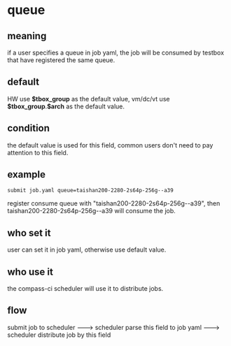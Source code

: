 # queue
## meaning
if a user specifies a queue in job yaml, the job will be consumed by testbox that have registered the same queue.

## default
HW use **\$tbox_group** as the default value,
vm/dc/vt use **\$tbox_group**.**$arch** as the default value.

## condition
the default value is used for this field, common users don't need to pay attention to this field.

## example
```
submit job.yaml queue=taishan200-2280-2s64p-256g--a39
```
register consume queue with "taishan200-2280-2s64p-256g--a39",
then taishan200-2280-2s64p-256g--a39 will consume the job.

## who set it
user can set it in job yaml, otherwise use default value.

## who use it
the compass-ci scheduler will use it to distribute jobs.

## flow
submit job to scheduler ---> scheduler parse this field to job yaml ---> scheduler distribute job by this field
